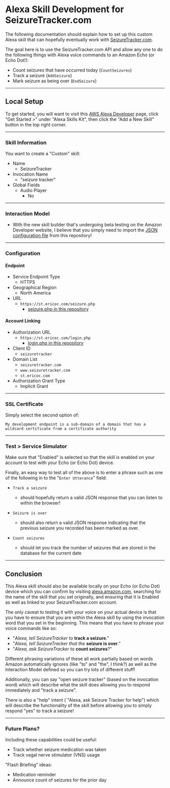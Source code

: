 # Alexa Skill Development for SeizureTracker.com

The following documentation should explain how to set up this custom Alexa skill that can hopefully eventually work with [SeizureTracker.com](https://www.seizuretracker.com).

The goal here is to use the SeizureTracker.com API and allow any one to do the following things with Alexa voice commands to an Amazon Echo (or Echo Dot!):

  * Count seizures that have occurred today (`CountSeizures`)
  * Track a seizure (`AddSeizure`)
  * Mark seizure as being over (`EndSeizure`)

---

## Local Setup

To get started, you will want to visit this [AWS Alexa Developer](https://developer.amazon.com/edw/home.html#/) page, click "Get Started >" under "Alexa Skills Kit", then click the "Add a New Skill" button in the top right corner.

---

### Skill Information

You want to create a "Custom" skill:

  * Name
    - SeizureTracker
  * Invocation Name
    - "seizure tracker"
  * Global Fields
    - Audio Player
      - No

---

### Interaction Model

  * With the new skill builder that's undergoing beta testing on the Amazon Developer website, I believe that you simply need to import the [JSON configuration file](configuration.json) from this repository!

---

### Configuration

#### Endpoint

  * Service Endpoint Type
    - HTTPS
  * Geographical Region
    - North America
  * URL
    - `https://st.ericoc.com/seizure.php`
      - [seizure.php in this repository](seizure.php)

#### Account Linking

  * Authorization URL
    - `https://st.ericoc.com/login.php`
      - [login.php in this repository](login.php)
  * Client ID
    - `seizuretracker`
  * Domain List
    - `seizuretracker.com`
    - `www.seizuretracker.com`
    - `st.ericoc.com`
  * Authorization Grant Type
    - Implicit Grant

---

### SSL Certificate

Simply select the second option of:

`My development endpoint is a sub-domain of a domain that has a wildcard certificate from a certificate authority`

---

### Test > Service Simulator

Make sure that "Enabled" is selected so that the skill is enabled on your account to test with your Echo (or Echo Dot) device.

Finally, an easy way to test all of the above is to enter a phrase such as one of the following in to the "`Enter Utterance`" field:

  * `Track a seizure`
    - should hopefully return a valid JSON response that you can listen to within the browser!

  * `Seizure is over`
    -  should also return a valid JSON response indicating that the previous seizure you recorded has been marked as over.

  * `Count seizures`
    - should let you track the number of seizures that are stored in the database for the current date

---

## Conclusion

This Alexa skill should also be available locally on your Echo (or Echo Dot) device which you can confirm by visiting [alexa.amazon.com](http://alexa.amazon.com/spa/index.html#skills/your-skills/?ref-suffix=ysa_gw), searching for the name of the skill that you set originally, and ensuring that it is Enabled as well as linked to your SeizureTracker.com account.

The only caveat to testing it with your voice on your actual device is that you have to ensure that you are within the Alexa skill by using the invocation word that you set in the beginning. This means that you have to phrase your voice commands like so:

  * "*Alexa, tell SeizureTracker to* **track a seizure**."
  * "*Alexa, tell SeizureTracker that the* **seizure is over**."
  * "*Alexa, ask SeizureTracker to* **count seizures**?"

Different phrasing variations of these all work partially based on words Amazon automatically ignores (like "to" and "the", I think?) as well as the Interaction Model defined so you can try lots of different stuff!

Additionally, you can say "open seizure tracker" (based on the invocation word) which will describe what the skill does allowing you to respond immediately and "track a seizure".

There is also a "help" intent (`"Alexa, ask Seizure Tracker for help") which will describe the functionality of the skill before allowing you to simply respond "yes" to track a seizure!

---

### Future Plans?

Including these capabilities could be useful:
  * Track whether seizure medication was taken
  * Track vagal nerve stimulator (VNS) usage

"Flash Briefing" ideas:
  * Medication reminder
  * Announce count of seizures for the prior day
